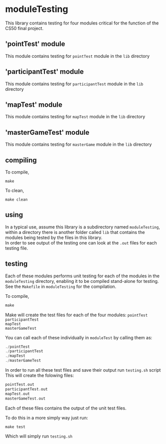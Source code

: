 # moduleTesting

<!-- STYLE: so glad to see all this unit testing! -->

This library contains testing for four modules critical for the function of the CS50 final project.

## 'pointTest' module

This module contains testing for `pointTest` module in the `lib` directory


## 'participantTest' module

This module contains testing for `participantTest` module in the `lib` directory
 

## 'mapTest' module

This module contains testing for `mapTest` module in the `lib` directory


## 'masterGameTest' module

This module contains testing for `masterGame` module in the `lib` directory

## compiling

To compile,

	make

To clean,

	make clean

## using

In a typical use, assume this library is a subdirectory named `moduleTesting`, within a directory there is another folder called `lib` that contains the modules being tested by the files in this library.  
In order to see output of the testing one can look at the `.out` files for each testing file.

## testing

Each of these modules performs unit testing for each of the modules in the `moduleTesting` directory, enabling it to be compiled stand-alone for testing.
See the `Makefile`  in `moduleTesting` for the compilation.  

To compile,
```c
make
```

Make will create the test files for each of the four modules:
`pointTest`  
`participantTest`   
`mapTest`  
`masterGameTest`  

You can call each of these individually in `moduleTest` by calling them as:
```c
./pointTest
./participantTest
./mapTest
./masterGameTest
```

In order to run all these test files and save their output run `testing.sh` script  
This will create the folowing files:
```c
pointTest.out
participantTest.out
mapTest.out
masterGameTest.out
```
Each of these files contains the output of the unit test files.

To do this in a more simply way just run:
```c
make test
```
Which will simply run `testing.sh`
